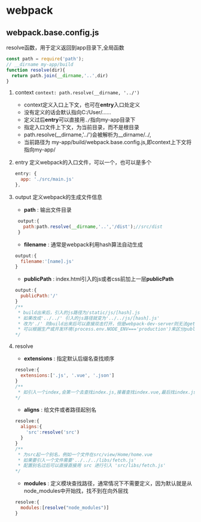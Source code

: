 # webpack

## webpack.base.config.js

resolve函数，用于定义返回到app目录下,全局函数

```javascript
const path = require('path');
// __dirname my-app/build
function resolve(dir){
  return path.join(__dirname,'..',dir)
}
```

1. context
    `context: path.resolve(__dirname, '../')`
    + context定义入口上下文，也可在**entry**入口处定义
    + 没有定义的话会默认指向C:/User/……
    + 定义过后**entry**可以直接用`./`指向my-app目录下
    + 指定入口文件上下文，为当前目录，而不是根目录
    + path.resolve(__dirname,'../')会被解析为__dirname/../,
    + 当前路径为 my-app/build/webpack.base.config.js,即context上下文将指向my-app/
2. entry
    定义webpack的入口文件，可以一个，也可以是多个

    ```javascript
    entry: {
      app: './src/main.js'
    },
    ```

3. output
    定义webpack的生成文件信息
    + **path** : 输出文件目录

    ```javascript
     output:{
       path:path.resolve(__dirname,'..','/dist');//src/dist
     }
    ```

    + **filename** : 通常是webpack利用hash算法自动生成

    ```javascript
    output:{
      filename:'[name].js'
    }
    ```

    + **publicPath** : index.html引入的js或者css前加上一层**publicPath**

    ```javascript
    output:{
      publicPath:'/'
    }
    /**
     * build出来后，引入的js路径为/static/js/[hash].js
     * 如果改成'../../' 引入的js路径就变为'../../js/[hash].js'
     * 改为'./' 则build出来后可以直接双击打开，但是webpack-dev-server则无法get到文件，服务器上也无法找到文件
     * 可以根据生产或开发环境(process.env.NODE_ENV==='production')来区分publicPath
    */
    ```

4. resolve
    + **extensions** : 指定默认后缀名查找顺序

    ```javascript
    resolve:{
      extensions:['.js', '.vue', '.json']
    }
    /**
     * 如引入一个index,会第一个去查找index.js,接着查找index.vue,最后找index.json
    */
    ```

    + **aligns** : 给文件或者路径起别名

    ```javascript
    resolve:{
      aligns:{
        'src':resolve('src')
      }
    }
    /**
     * 为src起一个别名，例如一个文件在src/view/Home/home.vue
     * 如果要引入一个文件需要'../../../libs/fetch.js'
     * 配置别名过后可以直接直接用 src 进行引入 'src/libs/fetch.js'
    */
    ```

    + **modules** : 定义模块查找路径，通常情况下不需要定义，因为默认就是从node_modules中开始找，找不到在向外层找

    ```javascript
    resolve:{
      modules:[resolve("node_modules")]
    }
    ```

